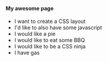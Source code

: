 #### My awesome page

* I want to create a CSS layout
* I'd like to also have some javascript
* I would like a pie
* I would like to eat some BBQ
* I would like to be a CSS ninja
* I have gas
